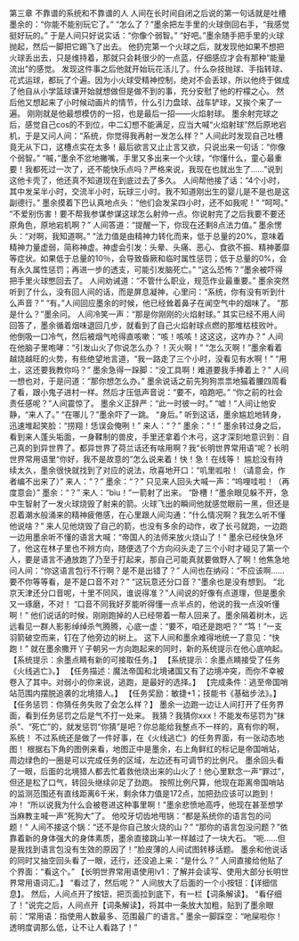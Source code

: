 第三章 不靠谱的系统和不靠谱的人
人间在长时间自闭之后说的第一句话就是吐槽墨余的：“你能不能别玩它了。”
“怎么了？”墨余把左手里的火球倒回右手，“我感觉挺好玩的。”
于是人间只好说实话：“你像个弱智。”
“好吧。”墨余随手把手里的火球抛起，然后一脚把它踢飞了出去。
他扔完第一个火球之后，就发现他如果不想把火球丢出去，只是维持着，那就只会耗很少的一点蓝，仔细感应才会有那种“能量流出”的感觉。
发现这件事之后他就开始玩花活儿了。什么杂技抛球、手指转球、花式运球，都玩了个遍。因为小火球受精神控制，绝对不会丢球，所以他终于做成了他自从小学篮球课开始就想做但是做不到的事，充分安慰了他的柠檬之心。
然后他又想起来了小时候动画片的情节，什么引力盘球、战车铲球，又挨个来了一遍。
刚刚就是他最想模仿的一招，也是最后一招——火焰射球。
墨余射完球之后，感觉自己cos的不到位，中二幻想不能满足，应当大喊“火焰射球”然后原地宕机，于是又问人间：“系统，你觉得我再射一发怎么样？”
人间此时发现自己吐槽竟无从下口，这槽点实在太多！最后欲言又止止言又欲，只说出来一句话：“你像个弱智。”
“嘁，”墨余不忿地撇嘴，手里又多出来一个火球，“你懂什么，童心最重要！我都死过一次了，还不能快乐点吗？严格来说，我现在也就出生了……”说到这他卡壳了，他还真不知道现在到底过去了多久。
人间帮他接了话：“4个小时，其中发呆半小时，交流半小时，玩球三小时。我不知道刚出生的婴儿是不是也是这副德行。”
墨余摸着下巴认真地点头：“他们会发呆四小时，还不如我呢！”
“呵呵。”
“不爱别伤害！要不帮我参谋参谋这球怎么射帅一点。你说射完了之后我要不要还原角色，原地宕机啊？”
人间答道：“提醒一下，你现在还剩8点法力值。”
墨余愣头：“对啊，我知道啊。”
“法力值是由精神力转化而来，低于总量的20%，意味着精神力量虚弱，简称神虚。神虚会引发：头晕、头痛、恶心、食欲不振、精神萎靡等症状。如果低于总量的10％，会导致昏厥和临时属性惩罚；低于总量的0%，会有永久属性惩罚；再进一步的透支，可能引发脑死亡。”
“这么恐怖？”墨余被吓得把手里火球憋回去了。
人间劝诫道：“不管什么职业，规范作业最重要。”
墨余突然听到了什么，没有回人间的话，而是屏息凝神，心里问：“系统，你有没有听到什么声音？”
“有。”人间回应墨余的时候，他已经耸着鼻子在闻空气中的烟味了。
“那是什么？”墨余问。
人间冷笑一声：“那是你刚刚的火焰射球。”
其实已经不用人间回答了，墨余循着烟味退回几步，就看到了自己火焰射球点燃的那堆枯枝败叶。
他倒吸一口冷气，然后被烟气呛得直咳嗽：“咳！咳咳！这这这，这咋办？”
人间在他脑子里咆哮：“引发山火了你说怎么办？！灭火啊！”
“怎么灭啊！”墨余看着越烧越旺的火势，有些绝望地言道，“我一路走了三个小时，没看见有水啊！”
“用土，这还要我教你吗？”
墨余急得一跺脚：“没工具啊！难道要我手捧着上？”
人间一想也对，于是问道：“那你想怎么办。”
墨余说话之前先狗狗祟祟地猫着腰四周看了看，跟小鬼子进村一样。然后才压低声音说：“要不，咱跑吧。”
“你之前的社会责任感呢？”人间震惊了。
墨余义正辞严：“此一时彼一时。”
“嘘！”人间让他安静，“来人了。”
“在哪儿？”墨余吓了一跳。
“身后。”
听到这话，墨余尴尬地转身，迅速堆起笑脸：“捞翔！恁误会俺咧！”
来人：“？”
墨余：“！”
墨余转过身之后，看到来人蓬头垢面，一身鞣制的兽皮，手里还拿着个木弓，这才深刻地意识到：自己真的到异世界了。都异世界了荷兰话还有啥用啊？我“长明世界常用语”呢？长明世界常用语里“你好，我不是故意的”怎么说来着！快！急！在线等！
尴尬没有持续太久，墨余很快就找到了对应的说法，欣喜地开口：“叽里呱啦！（请意会，作者编不出来了）”
来人：“？”
墨余：“？”
只见来人回头大喊一声：“呜哩哇啦！（再度意会）”
墨余：“？”
来人：“biu！”一箭射了出来。
“卧槽！”墨余眼见躲不开，急中生智射了一发火球烧毁了射来的箭。火球飞出的瞬间他就感觉眼前一黑，但还是忍着潮水般涌来的精神疲倦感，在心里跟人间沟通：“什么情况啊？我怎么听不懂他说啥？”
来人见他烧毁了自己的箭，也没有多余的动作，收了长弓就跑，一边跑一边用墨余听不懂的语言大喊：“帝国人的法师来放火烧山了！”
墨余已经快急坏了，他这在林子里也不辨方向，随便选了个方向闷头走了三个小时才碰见了第一个人，要是语言不通放跑了乃至于打起来，那自己可能真就要做野人了啊！他焦急地问人间：“你这语言包行不行啊？是不是出错了？”
人间也在纳闷：“不应该啊……要不你等等看，是不是口音不对？”
“这玩意还分口音？”墨余也是没有想到。
“北京天津还分口音呢，十里不同风，谁说得准？”人间说的好像有点道理，但是墨余又一琢磨，不对！
“口音不同我好歹能听得懂一点半点的，他说的我一点没听懂啊！”
他们说话的时候，刚刚跑掉的人已经带着一帮人回来了。墨余隔着树木，远远看见一群人影影绰绰杀气腾腾，心底一虚：“要不，咱还是跑吧？”
“笃！”一支羽箭破空而来，钉在了他旁边的树上。
这下人间和墨余难得地统一了意见：“快跑！”
就在墨余撒开丫子朝另一方向跑起来的同时，新的系统提示在他心底响起。
【系统提示：余墨点睛有新的可接取任务。】
【系统提示：余墨点睛接受了任务《火线逃亡》。】
【任务描述：魔法帝国和北境诸国又有了边境冲突，而你不幸被卷入了其中。对弱小的你来说，逃跑，是最好的选择。】
【完成条件：逃至帝国哨站范围内摆脱追袭的北境猎人。】
【任务奖励：敏捷+1；技能书《基础步法》。】
【任务惩罚：你猜任务失败了会怎么样？】
墨余一边跑一边让人间打开了任务界面，看到任务惩罚之后是气不打一处来。
我猜？我猜你xxx！不能发布惩罚为“抹杀”、“死亡”的，就发惩罚“你猜”是吧？你总能给我整点不一样的，真有你的啊，系统！
不过系统还是做了一件好事，在《火线逃亡》的任务界面，有一张动态地图！
根据右下角的图例来看，地图正中是墨余，右上角鲜红的标记是帝国哨站，周边绿色的一圈是可以完成任务的区域，左边还有可调节的比例尺。
墨余回头看了一眼，后面的北境猎人都去忙着救他烧出来的山火了！他心里默念一声“罪过”，但还是松了口气，转回头继续卯足了劲跑。
按照比例尺算，他现在距离帝国哨站的监测范围还有直线距离6千米，剩余体力值是172点，加把劲应该可以跑到！冲！
“所以说我为什么会被卷进这种事里啊！”墨余悲愤地高呼，他现在甚至想学当麻教主喊一声“死狗大”了。
他咬牙切齿地甩锅：“都是系统你的语言包的问题！”
人间不接这个锅：“还不是你自己放火烧的山？”
“那你的语言包没问题？”依靠着新的身体强大的身体素质，墨余直接跳山羊一样越过了一块大石。
“呃……但是我找到语言包没有生效的原因了！”脸皮薄的人间试图转移话题。
墨余和他说话的同时又抽空回头看了一眼，还行，还没追上来：“是什么？”
人间直接给他贴了个界面：“看这个。”
【长明世界常用语使用lv1：了解并会读写、使用大部分长明世界常用语词汇。】
“看过了，然后呢？”
人间放大了后面的一个小按钮：【详细信息】。
然后，人间点开了按钮，把页面拉到底下，有一栏【词条解读】。
“看仔细了！”说完之后，人间点开【词条解读】，将其中一条放大加粗，贴到了墨余眼前：“常用语：指使用人数最多、范围最广的语言。”
墨余一脚踩空：“吔屎啦你！透明度调那么低，让不让人看路了！”